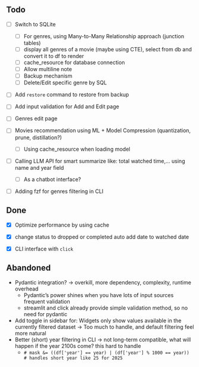 ## Todo
- [ ] Switch to SQLite
    - [ ] For genres, using Many-to-Many Relationship approach (junction tables)
    - [ ] display all genres of a movie (maybe using CTE), select from db and convert it to df to render 
    - [ ] cache_resource for database connection
    - [ ] Allow multiline note
    - [ ] Backup mechanism
    - [ ] Delete/Edit specific genre by SQL
- [ ] Add `restore` command to restore from backup
- [ ] Add input validation for Add and Edit page
- [ ] Genres edit page
- [ ] Movies recommendation using ML + Model Compression (quantization, prune, distillation?)
    - [ ] Using cache_resource when loading model
- [ ] Calling LLM API for smart summarize like: total watched time,... using name and year field
  - [ ] As a chatbot interface?
- [ ] Adding fzf for genres filtering in CLI


## Done
- [x] Optimize performance by using cache
- [x] change status to dropped or completed auto add date to watched date
- [x] CLI interface with `click`


## Abandoned
- Pydantic integration? -> overkill, more dependency, complexity, runtime overhead
    - Pydantic’s power shines when you have lots of input sources frequent validation
    - streamlit and click already provide simple validation method, so no need for pydantic
- Add toggle in sidebar for: Widgets only show values available in the currently filtered dataset -> Too much to handle, and default filtering feel more natural
- Better (short) year filtering in CLI -> not long-term compatible, what will happen if the year 2100s come? this hard to handle
    - ```# mask &= ((df['year'] == year) | (df['year'] % 1000 == year)) # handles short year like 25 for 2025```